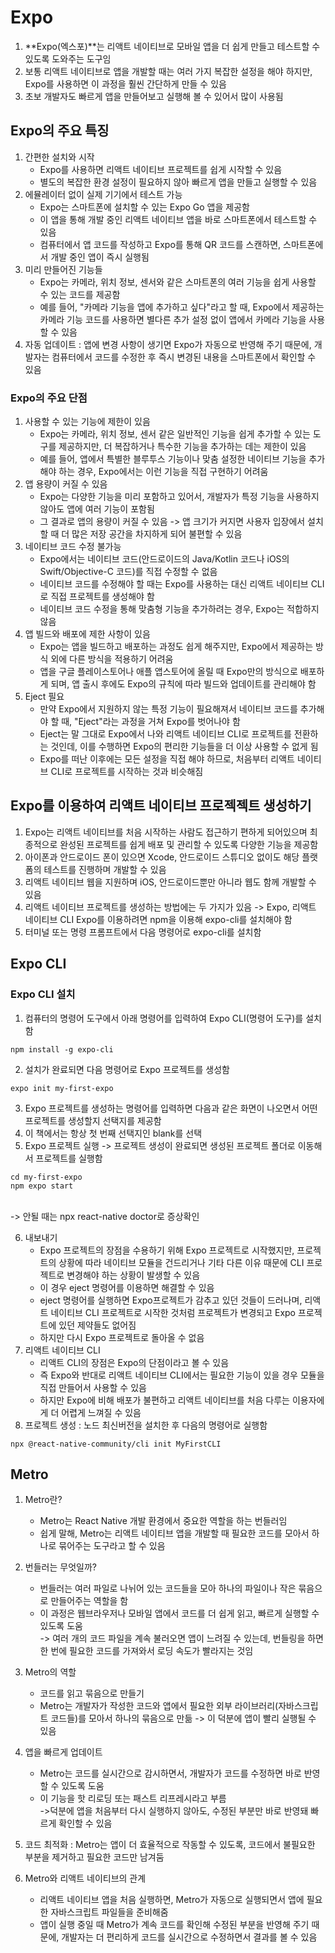 # Expo

1. **Expo(엑스포)**는 리액트 네이티브로 모바일 앱을 더 쉽게 만들고 테스트할 수 있도록 도와주는 도구임
2. 보통 리액트 네이티브로 앱을 개발할 때는 여러 가지 복잡한 설정을 해야 하지만, Expo를 사용하면 이 과정을 훨씬 간단하게 만들 수 있음
3. 초보 개발자도 빠르게 앱을 만들어보고 실행해 볼 수 있어서 많이 사용됨

## Expo의 주요 특징

1. 간편한 설치와 시작
    - Expo를 사용하면 리액트 네이티브 프로젝트를 쉽게 시작할 수 있음
    - 별도의 복잡한 환경 설정이 필요하지 않아 빠르게 앱을 만들고 실행할 수 있음
2. 에뮬레이터 없이 실제 기기에서 테스트 가능
    - Expo는 스마트폰에 설치할 수 있는 Expo Go 앱을 제공함
    - 이 앱을 통해 개발 중인 리액트 네이티브 앱을 바로 스마트폰에서 테스트할 수 있음
    - 컴퓨터에서 앱 코드를 작성하고 Expo를 통해 QR 코드를 스캔하면, 스마트폰에서 개발 중인 앱이 즉시 실행됨
3. 미리 만들어진 기능들
    - Expo는 카메라, 위치 정보, 센서와 같은 스마트폰의 여러 기능을 쉽게 사용할 수 있는 코드를 제공함
    - 예를 들어, "카메라 기능을 앱에 추가하고 싶다"라고 할 때, Expo에서 제공하는 카메라 기능 코드를 사용하면 별다른 추가 설정 없이 앱에서 카메라 기능을 사용할 수 있음
4. 자동 업데이트 : 앱에 변경 사항이 생기면 Expo가 자동으로 반영해 주기 때문에, 개발자는 컴퓨터에서 코드를 수정한 후 즉시 변경된 내용을 스마트폰에서 확인할 수 있음

### Expo의 주요 단점

1. 사용할 수 있는 기능에 제한이 있음
    - Expo는 카메라, 위치 정보, 센서 같은 일반적인 기능을 쉽게 추가할 수 있는 도구를 제공하지만, 더 복잡하거나 특수한 기능을 추가하는 데는 제한이 있음
    - 예를 들어, 앱에서 특별한 블루투스 기능이나 맞춤 설정한 네이티브 기능을 추가해야 하는 경우, Expo에서는 이런 기능을 직접 구현하기 어려움
2. 앱 용량이 커질 수 있음
    - Expo는 다양한 기능을 미리 포함하고 있어서, 개발자가 특정 기능을 사용하지 않아도 앱에 여러 기능이 포함됨
    - 그 결과로 앱의 용량이 커질 수 있음 -> 앱 크기가 커지면 사용자 입장에서 설치할 때 더 많은 저장 공간을 차지하게 되어 불편할 수 있음
3. 네이티브 코드 수정 불가능
    - Expo에서는 네이티브 코드(안드로이드의 Java/Kotlin 코드나 iOS의 Swift/Objective-C 코드)를 직접 수정할 수 없음
    - 네이티브 코드를 수정해야 할 때는 Expo를 사용하는 대신 리액트 네이티브 CLI로 직접 프로젝트를 생성해야 함
    - 네이티브 코드 수정을 통해 맞춤형 기능을 추가하려는 경우, Expo는 적합하지 않음
4. 앱 빌드와 배포에 제한 사항이 있음
    - Expo는 앱을 빌드하고 배포하는 과정도 쉽게 해주지만, Expo에서 제공하는 방식 외에 다른 방식을 적용하기 어려움
    - 앱을 구글 플레이스토어나 애플 앱스토어에 올릴 때 Expo만의 방식으로 배포하게 되며, 앱 출시 후에도 Expo의 규칙에 따라 빌드와 업데이트를 관리해야 함
5. Eject 필요
    - 만약 Expo에서 지원하지 않는 특정 기능이 필요해져서 네이티브 코드를 추가해야 할 때, "Eject"라는 과정을 거쳐 Expo를 벗어나야 함
    - Eject는 말 그대로 Expo에서 나와 리액트 네이티브 CLI로 프로젝트를 전환하는 것인데, 이를 수행하면 Expo의 편리한 기능들을 더 이상 사용할 수 없게 됨
    - Expo를 떠난 이후에는 모든 설정을 직접 해야 하므로, 처음부터 리액트 네이티브 CLI로 프로젝트를 시작하는 것과 비슷해짐

## Expo를 이용하여 리액트 네이티브 프로젝젝트 생성하기

1. Expo는 리액트 네이티브를 처음 시작하는 사람도 접근하기 편하게 되어있으며 최종적으로 완성된 프로젝트를 쉽게 배포 및 관리할 수 있도록 다양한 기능을 제공함
2. 아이폰과 안드로이드 폰이 있으면 Xcode, 안드로이드 스튜디오 없이도 해당 플랫폼의 테스트를 진행하며 개발할 수 있음
3. 리액트 네이티브 웹을 지원하며 iOS, 안드로이드뿐만 아니라 웹도 함께 개발할 수 있음
4. 리액트 네이티브 프로젝트를 생성하는 방법에는 두 가지가 있음 -> Expo, 리액트 네이티브 CLI
Expo를 이용하려면 npm을 이용해 expo-cli를 설치해야 함
5. 터미널 또는 명령 프롬프트에서 다음 명령어로 expo-cli를 설치함

## Expo CLI

### Expo CLI 설치

1. 컴퓨터의 명령어 도구에서 아래 명령어를 입력하여 Expo CLI(명령어 도구)를 설치함
```
npm install -g expo-cli
```
2. 설치가 완료되면 다음 명령어로 Expo 프로젝트를 생성함
```
expo init my-first-expo
```
3. Expo 프로젝트를 생성하는 명령어를 입력하면 다음과 같은 화면이 나오면서 어떤 프로젝트를 생성할지 선택지를 제공함
4. 이 책에서는 항상 첫 번째 선택지인 blank를 선택
5. Expo 프로젝트 실행 -> 프로젝트 생성이 완료되면 생성된 프로젝트 폴더로 이동해서 프로젝트를 실행함
```
cd my-first-expo
npm expo start
```
<br>-> 안될 때는 npx react-native doctor로 증상확인

6. 내보내기
    - Expo 프로젝트의 장점을 수용하기 위해 Expo 프로젝트로 시작했지만, 프로젝트의 상황에 따라 네이티브 모듈을 건드리거나 기타 다른 이유 때문에 CLI 프로젝트로 변경해야 하는 상황이 발생할 수 있음
    - 이 경우 eject 명령어를 이용하면 해결할 수 있음
    - eject 명령어를 실행하면 Expo프로젝트가 감추고 있던 것들이 드러나며, 리액트 네이티브 CLI 프로젝트로 시작한 것처럼 프로젝트가 변경되고 Expo 프로젝트에 있던 제약들도 없어짐
    - 하지만 다시 Expo 프로젝트로 돌아올 수 없음
7. 리액트 네이티브 CLI
    - 리액트 CLI의 장점은 Expo의 단점이라고 볼 수 있음
    - 즉 Expo와 반대로 리액트 네이티브 CLI에서는 필요한 기능이 있을 경우 모듈을 직접 만들어서 사용할 수 있음
    - 하지만 Expo에 비해 배포가 불편하고 리액트 네이티브를 처음 다루는 이용자에게 더 어렵게 느껴질 수 있음
8. 프로젝트 생성 : 노드 최신버전을 설치한 후 다음의 명령어로 실행함
```
npx @react-native-community/cli init MyFirstCLI
```

## Metro

1. Metro란?
    - Metro는 React Native 개발 환경에서 중요한 역할을 하는 번들러임
    - 쉽게 말해, Metro는 리액트 네이티브 앱을 개발할 때 필요한 코드를 모아서 하나로 묶어주는 도구라고 할 수 있음
2. 번들러는 무엇일까?
    - 번들러는 여러 파일로 나뉘어 있는 코드들을 모아 하나의 파일이나 작은 묶음으로 만들어주는 역할을 함
    - 이 과정은 웹브라우저나 모바일 앱에서 코드를 더 쉽게 읽고, 빠르게 실행할 수 있도록 도움
    <br>-> 여러 개의 코드 파일을 계속 불러오면 앱이 느려질 수 있는데, 번들링을 하면 한 번에 필요한 코드를 가져와서 로딩 속도가 빨라지는 것임

3. Metro의 역할
    - 코드를 읽고 묶음으로 만들기
    - Metro는 개발자가 작성한 코드와 앱에서 필요한 외부 라이브러리(자바스크립트 코드들)를 모아서 하나의 묶음으로 만듦 -> 이 덕분에 앱이 빨리 실행될 수 있음
4. 앱을 빠르게 업데이트
    - Metro는 코드를 실시간으로 감시하면서, 개발자가 코드를 수정하면 바로 반영할 수 있도록 도움
    - 이 기능을 핫 리로딩 또는 패스트 리프레시라고 부름
    <br>->덕분에 앱을 처음부터 다시 실행하지 않아도, 수정된 부분만 바로 반영돼 빠르게 확인할 수 있음

5. 코드 최적화 : Metro는 앱이 더 효율적으로 작동할 수 있도록, 코드에서 불필요한 부분을 제거하고 필요한 코드만 남겨둠
6. Metro와 리액트 네이티브의 관계
    - 리액트 네이티브 앱을 처음 실행하면, Metro가 자동으로 실행되면서 앱에 필요한 자바스크립트 파일들을 준비해줌
    - 앱이 실행 중일 때 Metro가 계속 코드를 확인해 수정된 부분을 반영해 주기 때문에, 개발자는 더 편리하게 코드를 실시간으로 수정하면서 결과를 볼 수 있음